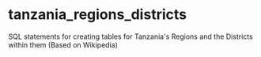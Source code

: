 # tanzania_regions_districts
SQL statements for creating tables for Tanzania's Regions and the Districts within them (Based on Wikipedia)
